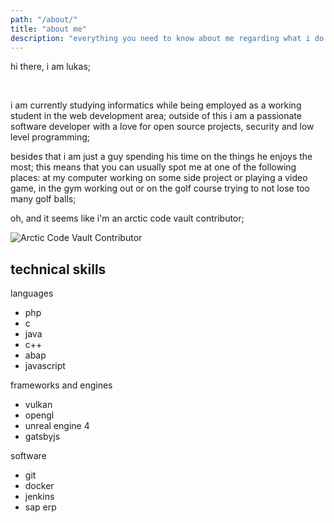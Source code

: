 ```yaml
---
path: "/about/"
title: "about me"
description: "everything you need to know about me regarding what i do and what i like"
---
```


<section>
    <p>hi there, i am lukas;</p>
    <br>
    <p>
    i am currently studying informatics while being employed as a working student in the web development area; outside of this i am a passionate software developer with a love for open source projects, security and low level programming;
    </p>
    <p>
    besides that i am just a guy spending his time on the things he enjoys the most; this means that you can usually spot me at one of the following places: at my computer working on some side project or playing a video game, in the gym working out or on the golf course trying to not lose too many golf balls;
    </p>
    <p>oh, and it seems like i'm an arctic code vault contributor;</p>
    <img src="/images/arctic_code_vault.png" alt="Arctic Code Vault Contributor">
</section>

<section>
    <h2>technical skills</h2>
    <p>languages</p>
    <ul>
        <li>php</li>
        <li>c</li>
        <li>java</li>
        <li>c++</li>
        <li>abap</li>
        <li>javascript</li>
    </ul>
    <p>frameworks and engines</p>
    <ul>
        <li>vulkan</li>
        <li>opengl</li>
        <li>unreal engine 4</li>
        <li>gatsbyjs</li>
    </ul>
    <p>software</p>
    <ul>
        <li>git</li>
        <li>docker</li>
        <li>jenkins</li>
        <li>sap erp</li>
    </ul>
</section>
